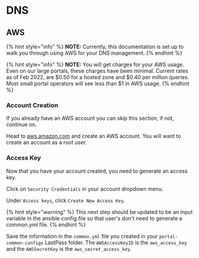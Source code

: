 # DNS

## AWS

{% hint style="info" %}
**NOTE:** Currently, this documentation is set up to walk you through using AWS for your DNS management.
{% endhint %}

{% hint style="info" %}
**NOTE:** You will get charges for your AWS usage. Even on our large portals, these charges have been minimal. Current rates as of Feb 2022, are $0.50 for a hosted zone and $0.40 per million queries. Most small portal operators will see less than $1 in AWS usage.&#x20;
{% endhint %}

### Account Creation

If you already have an AWS account you can skip this section, if not, continue on.&#x20;

Head to [aws.amazon.com](https://aws.amazon.com) and create an AWS account. You will want to create an account as a root user.

### Access Key

Now that you have your account created, you need to generate an access key.

Click on `Security Credentials` in your account dropdown menu.

Under `Access keys`, click `Create New Access Key`.

{% hint style="warning" %}
This next step should be updated to be an input variable in the ansible config file so that user's don't need to generate a common.yml file.
{% endhint %}

Save the information in the `common.yml` file you created in your `portal-common-configs` LastPass folder. The `AWSAccessKeyID` is the `aws_access_key` and the `AWSSecretKey` is the `aws_secret_access_key`.
